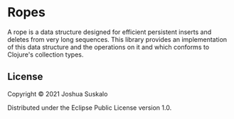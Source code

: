 # Ropes
A rope is a data structure designed for efficient persistent inserts and deletes
from very long sequences. This library provides an implementation of this data
structure and the operations on it and which conforms to Clojure's collection
types.

## License

Copyright © 2021 Joshua Suskalo

Distributed under the Eclipse Public License version 1.0.
